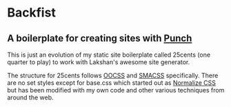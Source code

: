 # Backfist
## A boilerplate for creating sites with [Punch](https://github.com/laktek/punch)

This is just an evolution of my static site boilerplate called 25cents (one quarter to play) to work with Lakshan's awesome site generator.

The structure for 25cents follows [OOCSS](http://oocss.org/) and [SMACSS](http://smacss.com/) specifically. There are no set styles except for base.css which started out as [Normalize CSS](http://necolas.github.com/normalize.css/) but has been modified with my own code and other various techniques from around the web.
